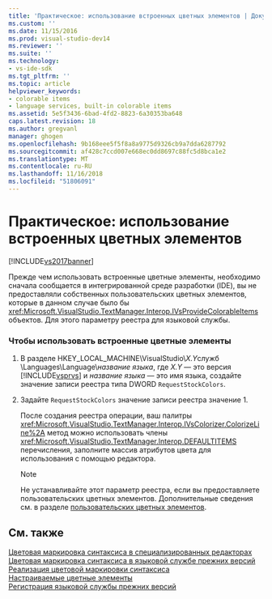```yaml
---
title: 'Практическое: использование встроенных цветных элементов | Документация Майкрософт'
ms.custom: ''
ms.date: 11/15/2016
ms.prod: visual-studio-dev14
ms.reviewer: ''
ms.suite: ''
ms.technology:
- vs-ide-sdk
ms.tgt_pltfrm: ''
ms.topic: article
helpviewer_keywords:
- colorable items
- language services, built-in colorable items
ms.assetid: 5e5f3436-6bad-4fd2-8823-6a30353ba648
caps.latest.revision: 18
ms.author: gregvanl
manager: ghogen
ms.openlocfilehash: 9b168eee5f5f8a8a9775d9326cb9a7dda6287792
ms.sourcegitcommit: af428c7ccd007e668ec0dd8697c88fc5d8bca1e2
ms.translationtype: MT
ms.contentlocale: ru-RU
ms.lasthandoff: 11/16/2018
ms.locfileid: "51806091"
---
```

# <a name="how-to-use-built-in-colorable-items"></a>Практическое: использование встроенных цветных элементов
[!INCLUDE[vs2017banner](../../includes/vs2017banner.md)]

Прежде чем использовать встроенные цветные элементы, необходимо сначала сообщается в интегрированной среде разработки (IDE), вы не предоставляли собственных пользовательских цветных элементов, которые в данном случае было бы <xref:Microsoft.VisualStudio.TextManager.Interop.IVsProvideColorableItems> объектов. Для этого параметру реестра для языковой службы.  
  
### <a name="to-use-built-in-colorable-items"></a>Чтобы использовать встроенные цветные элементы  
  
1.  В разделе HKEY_LOCAL_MACHINE\VisualStudio\\*X.Y*служб \Languages\Language\\*название языка*, где *X.Y* — это версия [!INCLUDE[vsprvs](../../includes/vsprvs-md.md)] и *название языка* — это имя языка, создайте значение записи реестра типа DWORD `RequestStockColors`.  
  
2.  Задайте `RequestStockColors` значение записи реестра значение 1.  
  
     После создания реестра операции, ваш палитры <xref:Microsoft.VisualStudio.TextManager.Interop.IVsColorizer.ColorizeLine%2A> метод можно использовать члены <xref:Microsoft.VisualStudio.TextManager.Interop.DEFAULTITEMS> перечисления, заполните массив атрибутов цвета для использования с помощью редактора.  
  
    > [!NOTE]
    >  Не устанавливайте этот параметр реестра, если вы предоставляете пользовательских цветных элементов. Дополнительные сведения см. в разделе [пользовательских цветных элементов](../../extensibility/internals/custom-colorable-items.md).  
  
## <a name="see-also"></a>См. также  
 [Цветовая маркировка синтаксиса в специализированных редакторах](../../extensibility/syntax-coloring-in-custom-editors.md)   
 [Цветовая маркировка синтаксиса в языковой службе прежних версий](../../extensibility/internals/syntax-coloring-in-a-legacy-language-service.md)   
 [Реализация цветовой маркировки синтаксиса](../../extensibility/internals/implementing-syntax-coloring.md)   
 [Настраиваемые цветные элементы](../../extensibility/internals/custom-colorable-items.md)   
 [Регистрация языковой службы прежних версий](../../extensibility/internals/registering-a-legacy-language-service2.md)

